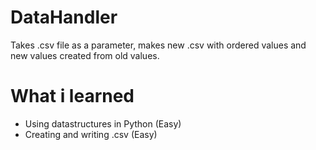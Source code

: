 # DataHandler
Takes .csv file as a parameter, makes new .csv with ordered values and new values created from old values.
# What i learned
- Using datastructures in Python (Easy)
- Creating and writing .csv (Easy)
